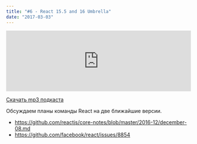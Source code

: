 ```yaml
---
title: "#6 - React 15.5 and 16 Umbrella"
date: "2017-03-03"
---
```


<iframe width="100%" height="166" scrolling="no" frameborder="no" src="https://w.soundcloud.com/player/?url=https%3A//api.soundcloud.com/tracks/317494569&amp;color=ff5500&amp;auto_play=false&amp;hide_related=false&amp;show_comments=true&amp;show_user=true&amp;show_reposts=false"></iframe>

<a href="https://5minreact.podster.fm/6/download/audio.mp3?download=yes&media=file"><i class="fa fa-download"></i> Скачать mp3 подкаста</a>

Обсуждаем планы команды React на две ближайшие версии. 

- https://github.com/reactjs/core-notes/blob/master/2016-12/december-08.md
- https://github.com/facebook/react/issues/8854
